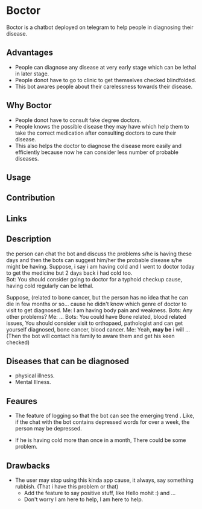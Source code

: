 # Boctor
Boctor is a chatbot deployed on telegram to help people in diagnosing their disease.  

## Advantages
* People can diagnose any disease at very early stage which can be lethal in later stage.
* People donot have to go to clinic to get themselves checked blindfolded.
* This bot awares people about their carelessness towards their disease.

## Why Boctor
* People donot have to consult fake degree doctors.
* People knows the possible disease they may have which help them to take the correct medication after consulting doctors to cure their disease.
* This also helps the doctor to diagnose the disease more easily and efficiently because now he can consider less number of probable diseases.

## Usage

## Contribution

## Links

## Description

the person can chat the bot and discuss the problems s/he is having these days and then the bots can suggest him/her the probable disease s/he might be having.
Suppose, i say i am having cold and I went to doctor today to get the medicine but 2 days back i had cold too.  
Bot: You should consider going to doctor for a typhoid checkup cause, having cold regularly can be lethal.

Suppose, (related to bone cancer, but the person has no idea that he can die in few months or so... cause he didn't know which genre of doctor to visit to get diagnosed.
Me: I am having body pain and weakness.
Bots: Any other problems?
Me: ...
Bots: You could have Bone related, blood related issues,  You should consider visit to orthopaed, pathologist and can get yourself diagnosed, bone cancer, blood cancer.
Me: Yeah, **may be** i will ... (Then the bot will contact his family to aware them and get his keen checked)

## Diseases that can be diagnosed
* physical illness.
* Mental Illness.

## Feaures
* The feature of logging so that the bot can see the emerging trend .
Like, if the chat with the bot contains depressed words for over a week, the person may be depressed.

* If he is having cold more than once in a month, There could be some problem.

## Drawbacks
* The user may stop using this kinda app cause, it always, say something rubbish. (That i have this problem or that)
  - Add the feature to say positive stuff, like Hello mohit :) and ...
  - Don't worry I am here to help, I am here to help.
  
 

